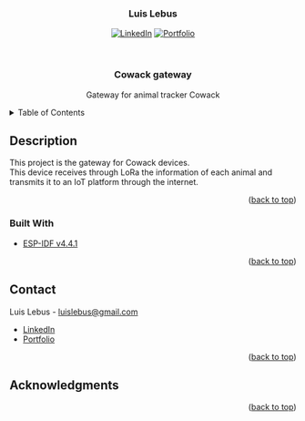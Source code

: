 <div id="top">

</div>

<!-- LOGO AND TITTLE -->
<div align="center">
  <h3 align="center">Luis Lebus</h3>

  [![LinkedIn][linkedin-shield]][linkedin-url]
  [![Portfolio][portfolio-shield]][portfolio-url]
  
  <br>
  
  <h3 align="center">Cowack gateway</h3>
  <p align="center">Gateway for animal tracker Cowack</p>
</div>

<!-- TABLE OF CONTENTS -->
<details>
  <summary>Table of Contents</summary>
  <ol>
    <li>
      <a href="#description">Description</a>
      <ul>
        <li><a href="#built-with">Built With</a></li>
      </ul>
    </li>
    <li><a href="#contact">Contact</a></li>
    <li><a href="#acknowledgments">Acknowledgments</a></li>
  </ol>
</details>


<!-- ABOUT THE PROJECT -->
## Description

This project is the gateway for Cowack devices. 
<br>
This device receives through LoRa the information of each animal and transmits it to an IoT platform through the internet.

<p align="right">(<a href="#top">back to top</a>)</p>


### Built With

* [ESP-IDF v4.4.1](https://docs.espressif.com/projects/esp-idf/en/v4.4.1/esp32/index.html)

<p align="right">(<a href="#top">back to top</a>)</p>


<!-- CONTACT -->
## Contact

Luis Lebus - luislebus@gmail.com

* [LinkedIn](https://www.linkedin.com/in/LuisLebus)
* [Portfolio](https://luislebus.github.io/portfolio)

<p align="right">(<a href="#top">back to top</a>)</p>


<!-- ACKNOWLEDGMENTS -->
## Acknowledgments

<p align="right">(<a href="#top">back to top</a>)</p>


<!-- MARKDOWN LINKS & IMAGES -->
[linkedin-shield]: https://img.shields.io/badge/LinkedIn-0077B5?style=for-the-badge&logo=linkedin&logoColor=white
[linkedin-url]: https://www.linkedin.com/in/LuisLebus
[portfolio-shield]: https://img.shields.io/badge/PORTFOLIO%20-%23323330.svg?&style=for-the-badge&logo=badges&logoColor=black&color=0000FF
[portfolio-url]: https://luislebus.github.io/portfolio